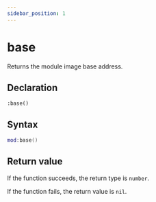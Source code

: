 ```yaml
---
sidebar_position: 1
---
```


# base

Returns the module image base address.

## Declaration

`:base()`

## Syntax

```lua
mod:base()
```

## Return value

If the function succeeds, the return type is `number`.

If the function fails, the return value is `nil`.
